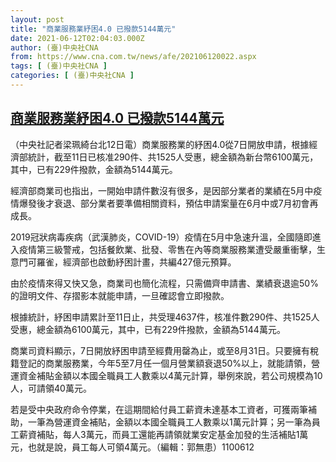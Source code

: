 ```yaml
---
layout: post
title: "商業服務業紓困4.0 已撥款5144萬元"
date: 2021-06-12T02:04:03.000Z
author: (臺)中央社CNA
from: https://www.cna.com.tw/news/afe/202106120022.aspx
tags: [ (臺)中央社CNA ]
categories: [ (臺)中央社CNA ]
---
```

<!--1623463443000-->
[商業服務業紓困4.0 已撥款5144萬元](https://www.cna.com.tw/news/afe/202106120022.aspx)
------

<div>
<div></div><div class="paragraph"><p>（中央社記者梁珮綺台北12日電）商業服務業的紓困4.0從7日開放申請，根據經濟部統計，截至11日已核准290件、共1525人受惠，總金額為新台幣6100萬元，其中，已有229件撥款，金額為5144萬元。</p><p>經濟部商業司也指出，一開始申請件數沒有很多，是因部分業者的業績在5月中疫情爆發後才衰退、部分業者要準備相關資料，預估申請案量在6月中或7月初會再成長。</p><p>2019冠狀病毒疾病（武漢肺炎，COVID-19）疫情在5月中急速升溫，全國隨即進入疫情第三級警戒，包括餐飲業、批發、零售在內等商業服務業遭受嚴重衝擊，生意門可羅雀，經濟部也啟動紓困計畫，共編427億元預算。</p><p>由於疫情來得又快又急，商業司也簡化流程，只需備齊申請書、業績衰退逾50%的證明文件、存摺影本就能申請，一旦確認會立即撥款。</p><p>根據統計，紓困申請累計至11日止，共受理4637件，核准件數290件、共1525人受惠，總金額為6100萬元，其中，已有229件撥款，金額為5144萬元。</p><p>商業司資料顯示，7日開放紓困申請至經費用罄為止，或至8月31日。只要擁有稅籍登記的商業服務業，今年5至7月任一個月營業額衰退50%以上，就能請領，營運資金補貼金額以本國全職員工人數乘以4萬元計算，舉例來說，若公司規模為10人，可請領40萬元。</p><p>若是受中央政府命令停業，在這期間給付員工薪資未達基本工資者，可獲兩筆補助，一筆為營運資金補貼，金額以本國全職員工人數乘以1萬元計算；另一筆為員工薪資補貼，每人3萬元，而員工還能再請領就業安定基金加發的生活補貼1萬元，也就是說，員工每人可領4萬元。（編輯：郭無患）1100612</p></div>
</div>
